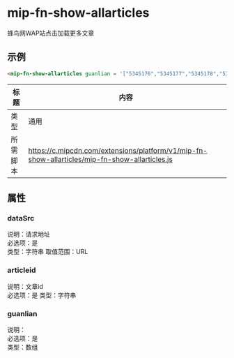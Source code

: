 # mip-fn-show-allarticles

<p>蜂鸟网WAP站点击加载更多文章</p>

## 示例
```html
<mip-fn-show-allarticles guanlian = '["5345176","5345177","5345178","5345179"]' articleId = "5344884" dataSrc= "dataSrc"></mip-fn-show-allarticles>
```

标题|内容
----|----
类型|通用 
所需脚本|https://c.mipcdn.com/extensions/platform/v1/mip-fn-show-allarticles/mip-fn-show-allarticles.js

## 属性  
### dataSrc
说明：请求地址  
必选项：是  
类型：字符串 
取值范围：URL

### articleid
说明：文章id  
必选项：是 
类型：字符串 

### guanlian
说明：  
必选项：是  
类型：数组 
 

